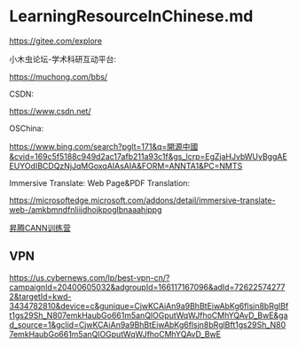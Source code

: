 # LearningResourceInChinese.md

https://gitee.com/explore

小木虫论坛-学术科研互动平台:

https://muchong.com/bbs/

CSDN:

https://www.csdn.net/

OSChina:

https://www.bing.com/search?pglt=171&q=開源中國&cvid=169c5f5188c949d2ac17afb211a93c1f&gs_lcrp=EgZjaHJvbWUyBggAEEUYOdIBCDQzNjJqMGoxqAIAsAIA&FORM=ANNTA1&PC=NMTS

Immersive Translate: Web Page&PDF Translation:

https://microsoftedge.microsoft.com/addons/detail/immersive-translate-web-/amkbmndfnliijdhojkpoglbnaaahippg

[昇腾CANN训练营](https://www.youtube.com/watch?v=Sgo17hNF9aw)

## VPN
https://us.cybernews.com/lp/best-vpn-cn/?campaignId=20400605032&adgroupId=166117167096&adId=726225742772&targetId=kwd-3434782810&device=c&gunique=CjwKCAiAn9a9BhBtEiwAbKg6flsjn8bRglBft1gs29Sh_N807emkHaubGo661m5anQlOGputWqWJfhoCMhYQAvD_BwE&gad_source=1&gclid=CjwKCAiAn9a9BhBtEiwAbKg6flsjn8bRglBft1gs29Sh_N807emkHaubGo661m5anQlOGputWqWJfhoCMhYQAvD_BwE
